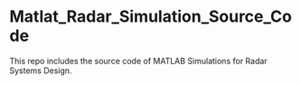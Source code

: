 # Matlat_Radar_Simulation_Source_Code
This repo includes the source code of MATLAB Simulations for Radar Systems Design.
